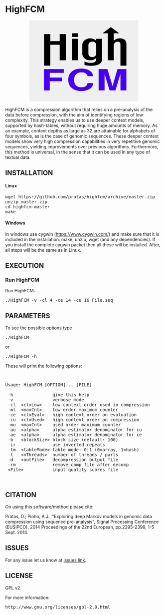 # HighFCM #
<p align="center"><img src="/logo.png" 
alt="HighFCM" width="350" height="260" border="0" /></p>

HighFCM is a compression algorithm that relies on a pre-analysis of the data before compression, with the aim of identifying regions of low complexity. This strategy enables us to use deeper context models, supported by hash-tables, without requiring huge amounts of memory. As an example, context depths as large as 32 are attainable for alphabets of four symbols, as is the case of genomic sequences. These deeper context models show very high compression capabilities in very repetitive genomic sequences, yielding improvements over previous algorithms. Furthermore, this method is universal, in the sense that it can be used in any type of textual data.

## INSTALLATION ##

#### Linux 
<pre>
wget https://github.com/pratas/highfcm/archive/master.zip
unzip master.zip
cd highfcm-master
make
</pre>

#### Windows

In windows use cygwin (https://www.cygwin.com/) and make sure that it is included in the installation: make, unzip, wget (and any dependencies). If you install the complete cygwin packet then all these will be installed. After, all steps will be the same as in Linux.

## EXECUTION

### Run HighFCM

Run HighFCM:

<pre>
./HighFCM -v -cl 4 -ce 14 -cu 16 File.seq
</pre>

## PARAMETERS

To see the possible options type
<pre>
./HighFCM
</pre>
or
<pre>
./HighFCM -h
</pre>

These will print the following options:
<pre>
<p>
Usage: HighFCM [OPTION]... [FILE]                     

 -h               give this help                        
 -v               verbose mode                          
 -cl  &#60ctxLow&#62    low context order used in compression 
 -ml  &#60maxCnt&#62    low order maximum counter             
 -ce  &#60ctxEval&#62   high context order on evaluation      
 -cu  &#60ctxUsed&#62   high context order on compression     
 -mu  &#60maxCnt&#62    used order maximum counter            
 -au  &#60alpha&#62     alpha estimator denominator for cu    
 -ae  &#60alpha&#62     alpha estimator denominator for ce    
 -b   &#60blockSize&#62 block size (default: 100)
 -ir              use inverted repeats                  
 -tm  &#60tableMode&#62 table mode: 0|1 (0=array, 1=hash)     
 -t   &#60nThreads&#62  number of threads / parts             
 -d   &#60outFile&#62   decompression output file             
 -rm              remove comp file after decomp         
 &#60File&#62           input quality scores file  
</p>
</pre>

## CITATION ##

On using this software/method please cite:

Pratas, D.; Pinho, A.J., "Exploring deep Markov models in genomic data compression using sequence pre-analysis", Signal Processing Conference (EUSIPCO), 2014 Proceedings of the 22nd European, pp.2395-2399, 1-5 Sept. 2014.

## ISSUES ##

For any issue let us know at [issues link](https://github.com/pratas/highfcm/issues).

## LICENSE ##

GPL v2.

For more information:
<pre>http://www.gnu.org/licenses/gpl-2.0.html</pre>

                                                    

